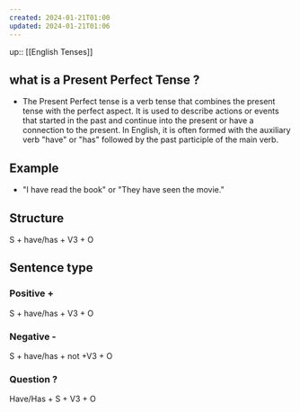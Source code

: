 ```yaml
---
created: 2024-01-21T01:00
updated: 2024-01-21T01:06
---
```

up:: [[English Tenses]]
## what is a Present Perfect Tense ?
- The Present Perfect tense is a verb tense that combines the present tense with the perfect aspect. It is used to describe actions or events that started in the past and continue into the present or have a connection to the present. In English, it is often formed with the auxiliary verb "have" or "has" followed by the past participle of the main verb. 
## Example
- "I have read the book" or "They have seen the movie."
## Structure
S + have/has + V3 + O

## Sentence type
### Positive + 
S + have/has + V3 + O
### Negative - 
S + have/has + not +V3 + O
### Question ?
Have/Has + S + V3 + O